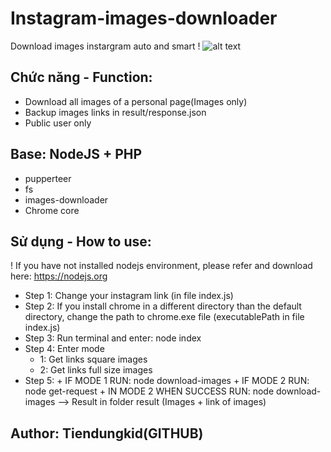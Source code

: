 # Instagram-images-downloader

Download images instargram auto and smart !
![alt text](https://raw.githubusercontent.com/tiendungkid/instagram-images-downloader/instagram.png)

## Chức năng - Function:

- Download all images of a personal page(Images only)
- Backup images links in result/response.json
- Public user only

## Base: NodeJS + PHP

- pupperteer
- fs
- images-downloader
- Chrome core

## Sử dụng - How to use:

! If you have not installed nodejs environment, please refer and download here: https://nodejs.org

- Step 1: Change your instagram link (in file index.js)
- Step 2: If you install chrome in a different directory than the default directory, change the path to chrome.exe file (executablePath in file index.js)
- Step 3: Run terminal and enter: node index
- Step 4: Enter mode
  - 1: Get links square images
  - 2: Get links full size images
- Step 5: + IF MODE 1 RUN: node download-images + IF MODE 2 RUN: node get-request + IN MODE 2 WHEN SUCCESS RUN: node download-images
  --> Result in folder result (Images + link of images)

## Author: Tiendungkid(GITHUB)
